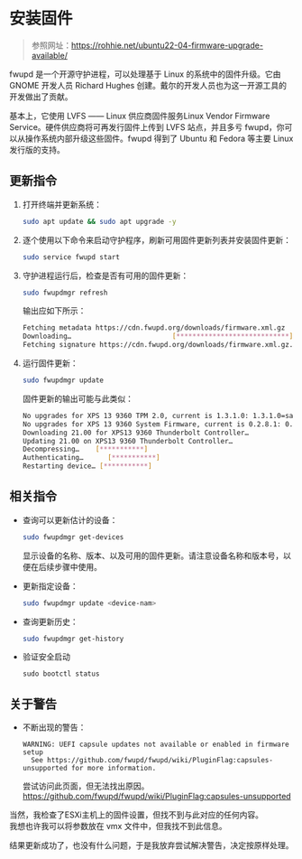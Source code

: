 # 安装固件

> 参照网址：https://rohhie.net/ubuntu22-04-firmware-upgrade-available/

fwupd 是一个开源守护进程，可以处理基于 Linux 的系统中的固件升级。它由 GNOME 开发人员 Richard Hughes 创建。戴尔的开发人员也为这一开源工具的开发做出了贡献。

基本上，它使用 LVFS —— Linux 供应商固件服务Linux Vendor Firmware Service。硬件供应商将可再发行固件上传到 LVFS 站点，并且多亏 fwupd，你可以从操作系统内部升级这些固件。fwupd 得到了 Ubuntu 和 Fedora 等主要 Linux 发行版的支持。

## 更新指令

1. 打开终端并更新系统：

   ```bash
   sudo apt update && sudo apt upgrade -y
   ```

2. 逐个使用以下命令来启动守护程序，刷新可用固件更新列表并安装固件更新：

   ```bash
   sudo service fwupd start
   ```

3. 守护进程运行后，检查是否有可用的固件更新：

   ```bash
   sudo fwupdmgr refresh
   ```

   输出应如下所示：

   ```bash
   Fetching metadata https://cdn.fwupd.org/downloads/firmware.xml.gz
   Downloading…                         [****************************]
   Fetching signature https://cdn.fwupd.org/downloads/firmware.xml.gz.asc
   ```

4. 运行固件更新：

   ```bash
   sudo fwupdmgr update
   ```

   固件更新的输出可能与此类似：

   ```bash
   No upgrades for XPS 13 9360 TPM 2.0, current is 1.3.1.0: 1.3.1.0=same
   No upgrades for XPS 13 9360 System Firmware, current is 0.2.8.1: 0.2.8.1=same, 0.2.7.1=older, 0.2.6.2=older, 0.2.5.1=older, 0.2.4.2=older, 0.2.3.1=older, 0.2.2.1=older, 0.2.1.0=older, 0.1.3.7=older, 0.1.3.5=older, 0.1.3.2=older, 0.1.2.3=older
   Downloading 21.00 for XPS13 9360 Thunderbolt Controller…
   Updating 21.00 on XPS13 9360 Thunderbolt Controller…
   Decompressing…    [***********]
   Authenticating…      [***********] 
   Restarting device… [***********]
   ```

## 相关指令

- 查询可以更新估计的设备：

  ```bash
  sudo fwupdmgr get-devices
  ```

  显示设备的名称、版本、以及可用的固件更新。请注意设备名称和版本号，以便在后续步骤中使用。

- 更新指定设备：

  ```bash
  sudo fwupdmgr update <device-nam>
  ```

- 查询更新历史：

  ```bash
  sudo fwupdmgr get-history
  ```

- 验证安全启动

  ```
  sudo bootctl status
  ```



## 关于警告

- 不断出现的警告：

  ```
  WARNING: UEFI capsule updates not available or enabled in firmware setup
    See https://github.com/fwupd/fwupd/wiki/PluginFlag:capsules-unsupported for more information.
  ```

  尝试访问此页面，但无法找出原因。
  https://github.com/fwupd/fwupd/wiki/PluginFlag:capsules-unsupported

当然，我检查了ESXi主机上的固件设置，但找不到与此对应的任何内容。  
我想也许我可以将参数放在 vmx 文件中，但我找不到此信息。

结果更新成功了，也没有什么问题，于是我放弃尝试解决警告，决定按原样处理。
